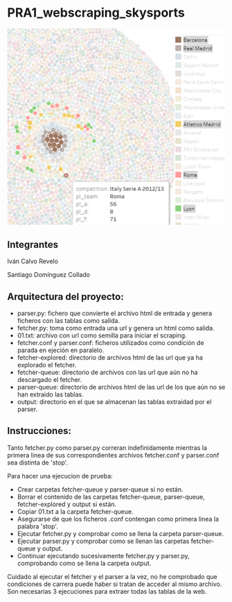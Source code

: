 # PRA1_webscraping_skysports

![Resultados de los equipos de futbol en diversas competiciones](dataset/representacion_grafica.png)

## Integrantes
Iván Calvo Revelo

Santiago Domínguez Collado

## Arquitectura del proyecto:

* parser.py: fichero que convierte el archivo html de entrada y genera ficheros con las tablas como salida.
* fetcher.py: toma como entrada una url y genera un html como salida.
* 01.txt: archivo con url como semilla para iniciar el scraping.
* fetcher.conf y parser.conf: ficheros utilizados como condición de parada en ejeción en paralelo.
* fetcher-explored: directorio de archivos html de las url que ya ha explorado el fetcher.
* fetcher-queue: directorio de archivos con las url que aún no ha descargado el fetcher.
* parser-queue: directorio de archivos html de las url de los que aún no se han extraido las tablas.
* output: directorio en el que se almacenan las tablas extraidad por el parser.

## Instrucciones:

Tanto fetcher.py como parser.py correran indefinidamente mientras la primera linea de sus correspondientes archivos fetcher.conf y parser.conf sea distinta de 'stop'.

Para hacer una ejecucion de prueba:
* Crear carpetas fetcher-queue y parser-queue si no están.
* Borrar el contenido de las carpetas fetcher-queue, parser-queue, fetcher-explored y output si están.
* Copiar 01.txt a la carpeta fetcher-queue.
* Asegurarse de que los ficheros .conf contengan como primera linea la palabra 'stop'.
* Ejecutar fetcher.py y comprobar como se llena la carpeta parser-queue.
* Ejecutar parser.py y comprobar como se llenan las carpetas fetcher-queue y output.
* Continuar ejecutando sucesivamente fetcher.py y parser.py, comprobando como se llena la carpeta output.

Cuidado al ejecutar el fetcher y el parser a la vez, no he comprobado que condiciones de carrera puede haber si tratan de acceder al mismo archivo. Son necesarias 3 ejecuciones para extraer todas las tablas de la web.
